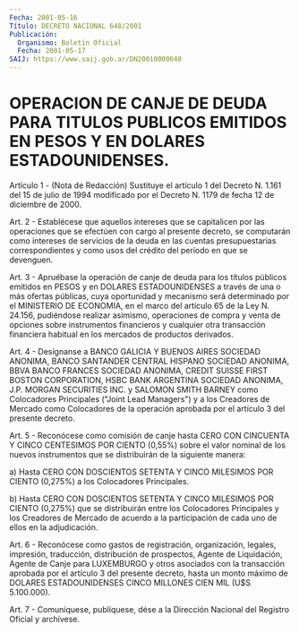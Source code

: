 ```yaml
---
Fecha: 2001-05-16
Título: DECRETO NACIONAL 648/2001
Publicación:
  Organismo: Boletín Oficial
  Fecha: 2001-05-17
SAIJ: https://www.saij.gob.ar/DN20010000648
---
```

# OPERACION DE CANJE DE DEUDA PARA TITULOS PUBLICOS EMITIDOS EN PESOS Y EN DOLARES ESTADOUNIDENSES.

<a id="1"></a>
Artículo 1 -  (Nota de Redacción) Sustituye  el artículo 1 del Decreto N. 1.161 del 15 de julio de 1994 modificado por el Decreto N. 1179 de fecha 12 de diciembre de 2000.

<a id="2"></a>
Art. 2 - Establécese  que aquellos intereses que se capitalicen por las operaciones que se  efectúen  con cargo al presente decreto, se computarán como intereses de servicios  de  la deuda en las cuentas presupuestarias  correspondientes  y  como  usos  del  crédito  del período en que se devenguen.

<a id="3"></a>
Art. 3 - Apruébase la operación de canje de deuda  para los títulos públicos emitidos en PESOS y en DOLARES ESTADOUNIDENSES a través de una  o  más  ofertas  públicas,  cuya oportunidad y mecanismo  será determinado por el MINISTERIO DE ECONOMIA, en el marco del artículo 65 de la Ley N. 24.156, pudiéndose realizar asimismo, operaciones de compra  y  venta  de  opciones  sobre  instrumentos  financieros  y cualquier otra transacción financiera habitual  en  los mercados de productos derivados.

<a id="4"></a>
Art.  4  -  Desígnanse  a  BANCO  GALICIA  Y  BUENOS AIRES SOCIEDAD ANONIMA,  BANCO  SANTANDER CENTRAL HISPANO SOCIEDAD  ANONIMA,  BBVA BANCO  FRANCES  SOCIEDAD    ANONIMA,  CREDIT  SUISSE  FIRST  BOSTON CORPORATION,  HSBC BANK ARGENTINA  SOCIEDAD  ANONIMA,  J.P.  MORGAN SECURITIES INC. y SALOMON SMITH BARNEY como Colocadores Principales ("Joint  Lead  Managers")   y  a  los  Creadores  de  Mercado  como Colocadores de la operación aprobada por el artículo 3 del presente decreto.

<a id="5"></a>
Art. 5 - Reconócese como comisión de canje hasta CERO CON CINCUENTA Y CINCO CENTESIMOS POR CIENTO (0,55%) sobre el valor nominal de los nuevos instrumentos que se distribuirán  de la siguiente manera:

a) Hasta CERO CON DOSCIENTOS SETENTA Y CINCO  MILESIMOS  POR CIENTO (0,275%) a los Colocadores Principales.

b) Hasta CERO CON DOSCIENTOS SETENTA Y CINCO MILESIMOS  POR  CIENTO (0,275%)  que  se distribuirán entre los Colocadores Principales  y los Creadores de  Mercado de acuerdo a la participación de cada uno de ellos en la adjudicación.

<a id="6"></a>
Art. 6 - Reconócese  como  gastos  de  registración,  organización, legales, impresión, traducción, distribución de prospectos,  Agente de  Liquidación,  Agente de Canje para LUXEMBURGO y otros asociados con la transacción aprobada por el artículo 3 del presente decreto, hasta un monto máximo  de  DOLARES  ESTADOUNIDENSES  CINCO MILLONES CIEN MIL (U$S 5.100.000).

<a id="7"></a>
Art.  7 - Comuníquese, publíquese, dése a la Dirección  Nacional del Registro Oficial y archívese.